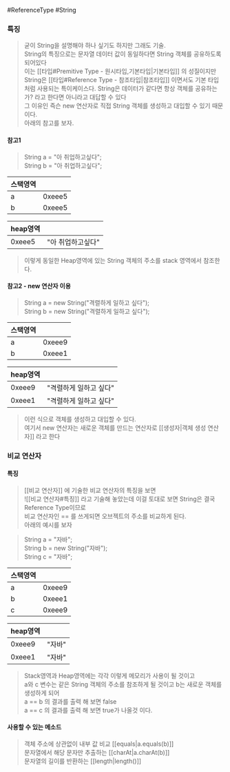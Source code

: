 #ReferenceType #String
### 특징
> 굳이 String을 설명해야 하나 싶기도 하지만 그래도 기술.  
> String의 특징으로는 문자열 데이터 값이 동일하다면 String 객체를 공유하도록 되어있다  
> 이는 [[타입#Premitive Type - 원시타입,기본타입|기본타입]] 의 성질이지만 String은 [[타입#Reference Type - 참조타입|참조타입]] 이면서도 기본 타입처럼 사용되는 특이케이스다.
> String은 데이터가 같다면 항상 객체를 공유하는가? 라고 한다면 아니라고 대답할 수 있다  
> 그 이유인 즉슨 new 연산자로 직접 String 객체를 생성하고 대입할 수 있기 때문이다.  
> 아래의 참고를 보자.

#### 참고1
> String a = "아 취업하고싶다";  
> String b = "아 취업하고싶다";  


|스택영역| |
|---|---|
|a|0xeee5|
|b|0xeee5|

|heap영역| |
|---|---|
|0xeee5|"아 취업하고싶다"|

> 이렇게 동일한 Heap영역에 있는 String 객체의 주소를 stack 영역에서 참조한다.

#### 참고2 - new 연산자 이용
> String a = new String("격렬하게 일하고 싶다");  
> String b = new String("격렬하게 일하고 싶다");  

|스택영역| |
|---|---|
|a|0xeee9|
|b|0xeee1|

|heap영역| |
|---|---|
|0xeee9|"격렬하게 일하고 싶다"|
|0xeee1|"격렬하게 일하고 싶다"|
> 이런 식으로 객체를 생성하고 대입할 수 있다.    
> 여기서 new 연산자는 새로운 객체를 만드는 연산자로 [[생성자|객체 생성 연산자]] 라고 한다

### 비교 연산자
#### 특징
> [[비교 연산자]] 에 기술한 비교 연산자의 특징을 보면  
![[비교 연산자#특징]]
>라고 기술해 놓았는데 이걸 토대로 보면 String은 결국 Reference Type이므로  
>비교 연산자인 == 를 쓰게되면 오브젝트의 주소를 비교하게 된다.   
>아래의 예시를 보자  

> String a = "자바";  
> String b = new String("자바");  
> String c = "자바";

|스택영역| |
|---|---|
|a|0xeee9|
|b|0xeee1|
|c|0xeee9|

|heap영역| |
|---|---|
|0xeee9|"자바"|
|0xeee1|"자바"|

> Stack영역과 Heap영역에는 각각 이렇게 메모리가 사용이 될 것이고  
> a와 c 변수는 같은 String 객체의 주소를 참조하게 될 것이고 b는 새로운 객체를 생성하게 되어  
> a == b 의 결과를 출력 해 보면  false  
> a == c 의 결과를 출력 해 보면 true가 나올것 이다.


#### 사용할 수 있는 메소드
> 객체 주소에 상관없이 내부 값 비교 [[equals|a.equals(b)]]  
> 문자열에서 해당 문자만 추출하는 [[charAt|a.charAt(b)]]  
> 문자열의 길이를 반환하는 [[length|length()]]
> 